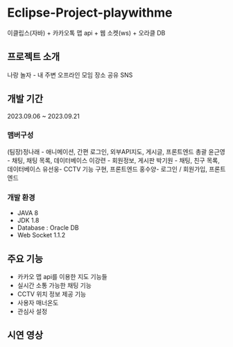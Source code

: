 # Eclipse-Project-playwithme
이클립스(자바) + 카카오톡 맵 api + 웹 소켓(ws) + 오라클 DB


## 프로젝트 소개
나랑 놀자 - 내 주변 오프라인 모임 장소 공유  SNS  


## 개발 기간
2023.09.06 ~ 2023.09.21


### 맴버구성 
(팀장)정나래 - 애니메이션, 간편 로그인, 외부API지도, 게시글, 프론트엔드 총괄
윤근영 - 채팅, 채팅 목록, 데이터베이스
이강련 - 회원정보, 게시판
박기원 - 채팅, 친구 목록, 데이터베이스
유선웅- CCTV 기능 구현, 프론트엔드
홍수양- 로그인 / 회원가입, 프론트엔드


### 개발 환경
- JAVA 8
- JDK 1.8
- Database : Oracle DB
- Web Socket 1.1.2


## 주요 기능
- 카카오 맵 api를 이용한 지도 기능들
- 실시간 소통 가능한 채팅 기능
- CCTV 위치 정보 제공 기능
- 사용자 매너온도
- 관심사 설정

## 시연 영상


 
  



